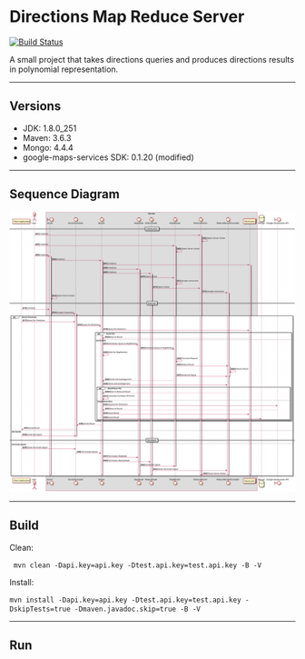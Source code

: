 # Directions Map Reduce Server # 
[![Build Status](https://travis-ci.com/steve-papadogiannis/dist-sys-server-java.svg?branch=master)](https://travis-ci.com/steve-papadogiannis/dist-sys-server-java)

A small project that takes directions queries and produces directions results in polynomial representation.

---

## Versions ##

* JDK: 1.8.0_251
* Maven: 3.6.3
* Mongo: 4.4.4
* google-maps-services SDK: 0.1.20 (modified)

---

## Sequence Diagram ##

![Lifecycle Sequence Diagram](./images/lifecycle.svg)

---

## Build ##

Clean:

```
 mvn clean -Dapi.key=api.key -Dtest.api.key=test.api.key -B -V
```

Install:

```
mvn install -Dapi.key=api.key -Dtest.api.key=test.api.key -DskipTests=true -Dmaven.javadoc.skip=true -B -V
```

---

## Run ##



